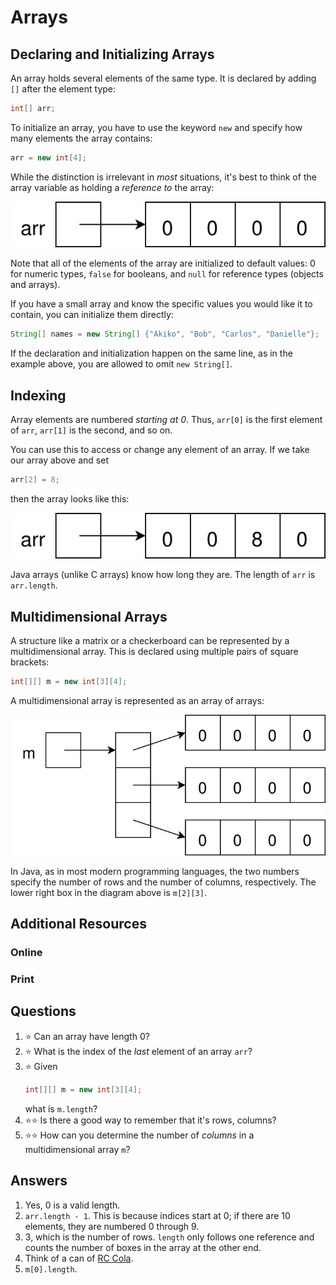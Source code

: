 # Arrays
## Declaring and Initializing Arrays
An array holds several elements of the same type. It is declared by adding `[]` after the element type:
```java
int[] arr;
```
To initialize an array, you have to use the keyword `new` and specify how many elements the array contains:
```java
arr = new int[4];
```
While the distinction is irrelevant in *most* situations, it's best to think of the array variable as holding a *reference to* the array:

![A box labeled arr, containing an arrow pointing to a row of four boxes each containing a zero](array.svg)

Note that all of the elements of the array are initialized to default values: 0 for numeric types, `false` for booleans, and `null` for reference types (objects and arrays).

If you have a small array and know the specific values you would like it to contain, you can initialize them directly:
```java
String[] names = new String[] {"Akiko", "Bob", "Carlos", "Danielle"};
```
If the declaration and initialization happen on the same line, as in the example above, you are allowed to omit `new String[]`.
## Indexing
Array elements are numbered *starting at 0*. Thus, `arr[0]` is the first element of `arr`, `arr[1]` is the second, and so on.

You can use this to access or change any element of an array. If we take our array above and set
```java
arr[2] = 8;
```
then the array looks like this:

![The third box now contains an 8 instead of a 0](array_modified.svg)

Java arrays (unlike C arrays) know how long they are. The length of `arr` is `arr.length`.

## Multidimensional Arrays
A structure like a matrix or a checkerboard can be represented by a multidimensional array. This is declared using multiple pairs of square brackets:
```java
int[][] m = new int[3][4];
```

A multidimensional array is represented as an array of arrays:

![m contains an arrow pointing to a column of 3 boxes, each of which contains an arrow pointing to a row of four boxes, each containing a 0](array_multidimensional.svg)

In Java, as in most modern programming languages, the two numbers specify the number of rows and the number of columns, respectively. The lower right box in the diagram above is `m[2][3]`.

## Additional Resources
### Online
### Print
## Questions
1. :star: Can an array have length 0?
1. :star: What is the index of the *last* element of an array `arr`?
1. :star: Given
    ```java
    int[][] m = new int[3][4];
    ```
    what is `m.length`?
1. :star::star: Is there a good way to remember that it's rows, columns?
1. :star::star: How can you determine the number of *columns* in a multidimensional array `m`?
## Answers
1. Yes, 0 is a valid length.
1. `arr.length - 1`. This is because indices start at 0; if there are 10 elements, they are numbered 0 through 9.
1. 3, which is the number of rows. `length` only follows one reference and counts the number of boxes in the array at the other end.
1. Think of a can of [RC Cola](https://en.wikipedia.org/wiki/RC_Cola).
1. `m[0].length`.
